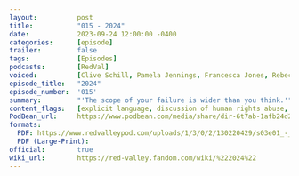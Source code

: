 ```yaml
---
layout:          post
title:           "015 - 2024"
date:            2023-09-24 12:00:00 -0400
categories:      [episode]
trailer:         false
tags:            [Episodes]
podcasts:        [RedVal]
voiced:          [Clive Schill, Pamela Jennings, Francesca Jones, Rebecca Landry, Harvey, Front of House, Cabbie, Blue Sky]
episode_title:   "2024"
episode_number:  '015'
summary:         "'The scope of your failure is wider than you think.'"
content_flags:   [explicit language, discussion of human rights abuse, discussion of PTSD ]
PodBean_url:     https://www.podbean.com/media/share/dir-6t7ab-1afb24d2
formats: 
  PDF: https://www.redvalleypod.com/uploads/1/3/0/2/130220429/s03e01_-_transcript.pdf
  PDF (Large-Print): 
official:        true
wiki_url:        https://red-valley.fandom.com/wiki/%222024%22
---
```


